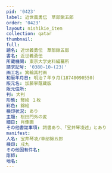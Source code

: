 ```yaml
---
pid: '0423'
label: 近世義勇伝　草部鍬五郎
order: '0423'
layout: nishikie_item
collection: qatar
thumbnail: 
full: 
題名: 近世義勇伝　草部鍬五郎
書名: 近世義勇伝
所蔵機関: 東京大学史料編纂所
請求記号: '0380-10-(23)'
画工名: 箕輪其村画
和暦年月日: 明治７年９月(18740090550)
版元名: 加藤寧蔭蔵版
版元住所: 
判: 大判
形態: 竪絵 １枚
彩色: 錦絵
検印状況: あり
主題: 桜田門外の変
細目: 肖像画
その他書誌事項: 詞書あり、「宝井琴凌述」とあり
manifest: 
人名: 宝井琴凌/草部鍬五郎
検印: 戌九
その他固有件名: 
彫師: 
地名: 
---
```


